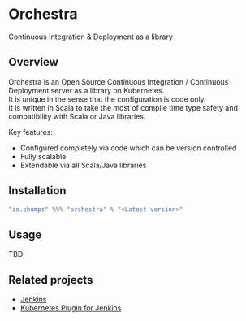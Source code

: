 Orchestra
=========

Continuous Integration & Deployment as a library


## Overview

Orchestra is an Open Source Continuous Integration / Continuous Deployment server as a library on Kubernetes.  
It is unique in the sense that the configuration is code only.  
It is written in Scala to take the most of compile time type safety and compatibility with Scala or Java libraries.

Key features:
* Configured completely via code which can be version controlled
* Fully scalable
* Extendable via all Scala/Java libraries


## Installation
```scala
"io.chumps" %%% "orchestra" % "<Latest version>"
```

## Usage

TBD


## Related projects

* [Jenkins](https://jenkins.io)
* [Kubernetes Plugin for Jenkins](https://github.com/jenkinsci/kubernetes-plugin)
